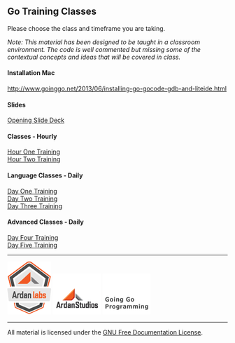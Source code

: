 ## Go Training Classes
Please choose the class and timeframe you are taking.

*Note: This material has been designed to be taught in a classroom environment. The code is well commented but missing some of the contextual concepts and ideas that will be covered in class.*

#### Installation Mac

http://www.goinggo.net/2013/06/installing-go-gocode-gdb-and-liteide.html

#### Slides

[Opening Slide Deck](day1/opening/slide1.md)

#### Classes - Hourly

[Hour One Training](hour_1_training.md)  
[Hour Two Training](hour_2_training.md)

#### Language Classes - Daily

[Day One Training](day_1_training.md)  
[Day Two Training](day_2_training.md)  
[Day Three Training](day_3_training.md)

#### Advanced Classes - Daily

[Day Four Training](day_4_training.md)  
[Day Five Training](day_5_training.md)

___
[![Ardan Labs](images/ggt_logo.png)](http://www.ardanlabs.com)
[![Ardan Studios](images/ardan_logo.png)](http://www.ardanstudios.com)
[![GoingGo Blog](images/ggb_logo.png)](http://www.goinggo.net)
___
All material is licensed under the [GNU Free Documentation License](https://github.com/ArdanStudios/gotraining/blob/master/LICENSE).